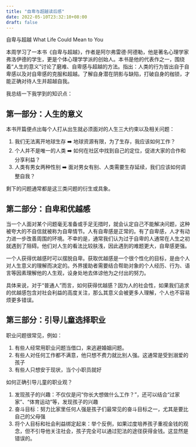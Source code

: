 ```yaml
---
title: "自卑与超越读后感"
date: 2022-05-10T23:32:10+08:00
draft: false
---
```


自卑与超越 What Life Could Mean to You

本周学习了一本书《自卑与超越》，作者是阿尔弗雷德·阿德勒，他是著名心理学家弗洛伊德的学生，更是个体心理学学派的创始人。本书是他的代表作之一，围绕着“人生的意义”讨论了磨难、自卑感与超越的方法。指出：人类的行为皆出自于自卑感以及对自卑感的克服和超越。了解自身潜在阴影与缺陷，打破自身的枷锁，才能正确对待人生并超越自我。

我总结一下我学到的知识点：

## 第一部分：人生的意义

本书开篇便点出每个人打从出生就必须面对的人生三大约束以及相关问题：

1. 我们无法离开地球生存 ➡️ 地球资源有限，为了生存，我应该如何工作？
2. 个人并不是唯一的人类 ➡️ 如何在社区中找到自己的定位，促进大家的合作和分享利益？
3. 人类有男女两种性别 ➡️ 面对男女有别、人类需要生存延续，我们应该如何调整自我？

剩下的问题通常都是这三类问题的衍生或具象。

## 第二部分：自卑和优越感

当一个人面对某个问题毫无准备或手足无措时，就会认定自己不能解决问题，这种被夸大的不自信就被称为自卑情节。人有自卑感是正常的。有了自卑感，人才有动力进一步改善周围的环境。不幸的是，通常我们认为过于自卑的人通常在人生之初就遇到了阻碍。他们对人生的看法比较肤浅，因此遇到的难题更大，自卑感更强。

一个人获得优越感时可以摆脱自卑。获取优越感是一个很个性化的目标，是由个人对人生意义的理解而决定的。外界援助者需要结合帮助对象的个人经历、行为、语言等因素理解他的人生观，设身处地去体谅他为之付出的努力。

具体来说，对于“普通人”而言，如何获得优越感？因为人的社会性，如果我们追求的优越感包含对社会利益的高度关注，那么其意义会被更多人理解，个人也不容易烦更多错误。

## 第三部分：引导儿童选择职业

职业问题很常见，例如：

1. 有些人经常用职业问题当借口，来逃避婚姻问题。
2. 有些人对任何工作都不满意，他只想不费力就比别人强。这通常是受到溺爱的孩子
3. 有些人只想安于现状，当个小职员就好

如何正确引导儿童的职业观？

1. 发现孩子的兴趣：不仅仅是问“你长大想做什么工作？”，还可以结合“过家家”、“体育运动”等，发现孩子的兴趣
2. 奋斗目标：努力比家里任何人强是孩子们最常见的奋斗目标之一，尤其是要比自己的父母强
3. 将个人目标和社会利益绑定起来：举个反例，如果过度培养孩子重视金钱的观念，但不引导他关注社会，孩子完全可以通过犯法的途径获得金钱。这显然是错误的。

